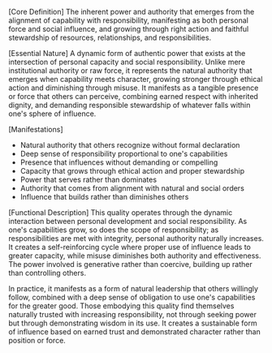 [Core Definition]
The inherent power and authority that emerges from the alignment of capability with responsibility, manifesting as both personal force and social influence, and growing through right action and faithful stewardship of resources, relationships, and responsibilities.

[Essential Nature]
A dynamic form of authentic power that exists at the intersection of personal capacity and social responsibility. Unlike mere institutional authority or raw force, it represents the natural authority that emerges when capability meets character, growing stronger through ethical action and diminishing through misuse. It manifests as a tangible presence or force that others can perceive, combining earned respect with inherited dignity, and demanding responsible stewardship of whatever falls within one's sphere of influence.

[Manifestations]
- Natural authority that others recognize without formal declaration
- Deep sense of responsibility proportional to one's capabilities
- Presence that influences without demanding or compelling
- Capacity that grows through ethical action and proper stewardship
- Power that serves rather than dominates
- Authority that comes from alignment with natural and social orders
- Influence that builds rather than diminishes others

[Functional Description]
This quality operates through the dynamic interaction between personal development and social responsibility. As one's capabilities grow, so does the scope of responsibility; as responsibilities are met with integrity, personal authority naturally increases. It creates a self-reinforcing cycle where proper use of influence leads to greater capacity, while misuse diminishes both authority and effectiveness. The power involved is generative rather than coercive, building up rather than controlling others.

In practice, it manifests as a form of natural leadership that others willingly follow, combined with a deep sense of obligation to use one's capabilities for the greater good. Those embodying this quality find themselves naturally trusted with increasing responsibility, not through seeking power but through demonstrating wisdom in its use. It creates a sustainable form of influence based on earned trust and demonstrated character rather than position or force.